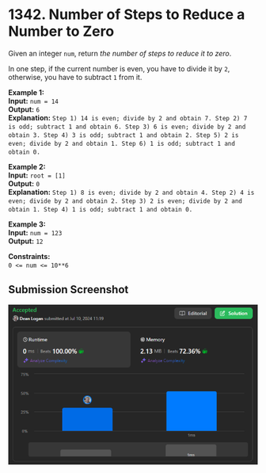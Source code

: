 # 1342. Number of Steps to Reduce a Number to Zero

Given an integer `num`, return *the number of steps to reduce it to zero*.

In one step, if the current number is even, you have to divide it by `2`, otherwise, you have to subtract `1` from it.

**Example 1:**  
    **Input:** `num = 14`  
    **Output:** `6`   
    **Explanation:** `Step 1) 14 is even; divide by 2 and obtain 7. Step 2) 7 is odd; subtract 1 and obtain 6. Step 3) 6 is even; divide by 2 and obtain 3. Step 4) 3 is odd; subtract 1 and obtain 2. Step 5) 2 is even; divide by 2 and obtain 1. Step 6) 1 is odd; subtract 1 and obtain 0.`   

**Example 2:**  
    **Input:** `root = [1]`  
    **Output:** `0`   
    **Explanation:** `Step 1) 8 is even; divide by 2 and obtain 4. Step 2) 4 is even; divide by 2 and obtain 2. Step 3) 2 is even; divide by 2 and obtain 1. Step 4) 1 is odd; subtract 1 and obtain 0.`   

**Example 3:**  
    **Input:** `num = 123`  
    **Output:** `12`   

**Constraints:**  
    `0 <= num <= 10**6`   

## Submission Screenshot

![Image](./number-of-steps-to-reduce-a-number-to-zero.png)